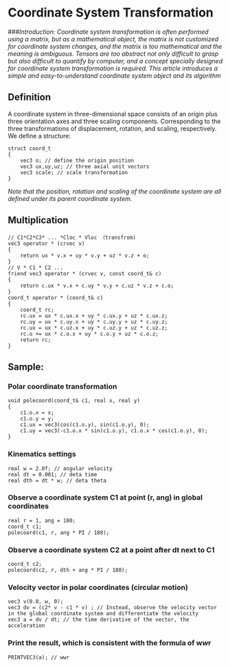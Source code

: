 # Coordinate System Transformation

###*Introduction:*
*Coordinate system transformation is often performed using a matrix, but as a mathematical object, the matrix is not customized for coordinate system changes, and the matrix is too mathematical and the meaning is ambiguous.*
*Tensors are too abstract not only difficult to grasp but also difficult to quantify by computer, and a concept specially designed for coordinate system transformation is required.*
*This article introduces a simple and easy-to-understand coordinate system object and its algorithm*
## Definition
A coordinate system in three-dimensional space consists of an origin plus three orientation axes and three scaling components. Corresponding to the three transformations of displacement, rotation, and scaling, respectively.
We define a structure:
````
struct coord_t
{
    vec3 o; // define the origin position
    vec3 ux,uy,uz; // three axial unit vectors
    vec3 scale; // scale transformation
}
````
*Note that the position, rotation and scaling of the coordinate system are all defined under its parent coordinate system.*
## Multiplication
```
// C1*C2*C3* ... *Cloc * Vloc （transfrom)
vec3 operator * (crvec v)
{
    return ux * v.x + uy * v.y + uz * v.z + o;
}
// V * C1 * C2 ...
friend vec3 operator * (crvec v, const coord_t& c)
{
    return c.ux * v.x + c.uy * v.y + c.uz * v.z + c.o;
}
coord_t operator * (coord_t& c)
{
    coord_t rc;
    rc.ux = ux * c.ux.x + uy * c.ux.y + uz * c.ux.z;
    rc.uy = ux * c.uy.x + uy * c.uy.y + uz * c.uy.z;
    rc.ux = ux * c.uz.x + uy * c.uz.y + uz * c.uz.z;
    rc.o += ux * c.o.x + uy * c.o.y + uz * c.o.z;
    return rc;
}
```

## Sample:
### Polar coordinate transformation
````
void polecoord(coord_t& c1, real x, real y)
{
    c1.o.x = x;
    c1.o.y = y;
    c1.ux = vec3(cos(c1.o.y), sin(c1.o.y), 0);
    c1.uy = vec3(-c1.o.x * sin(c1.o.y), c1.o.x * cos(c1.o.y), 0);
}
````
### Kinematics settings
````
real w = 2.0f; // angular velocity
real dt = 0.001; // deta time
real dth = dt * w; // deta theta
````

### Observe a coordinate system C1 at point (r, ang) in global coordinates
````
real r = 1, ang = 180;
coord_t c1;
polecoord(c1, r, ang * PI / 180);
````
### Observe a coordinate system C2 at a point after dt next to C1
````
coord_t c2;
polecoord(c2, r, dth + ang * PI / 180);
````
### Velocity vector in polar coordinates (circular motion)
````
vec3 v(0.0, w, 0);
vec3 dv = (c2* v - c1 * v) ; // Instead, observe the velocity vector in the global coordinate system and differentiate the velocity
vec3 a = dv / dt; // the time derivative of the vector, the acceleration
````

### Print the result, which is consistent with the formula of w*w*r
````
PRINTVEC3(a); // wwr
````
